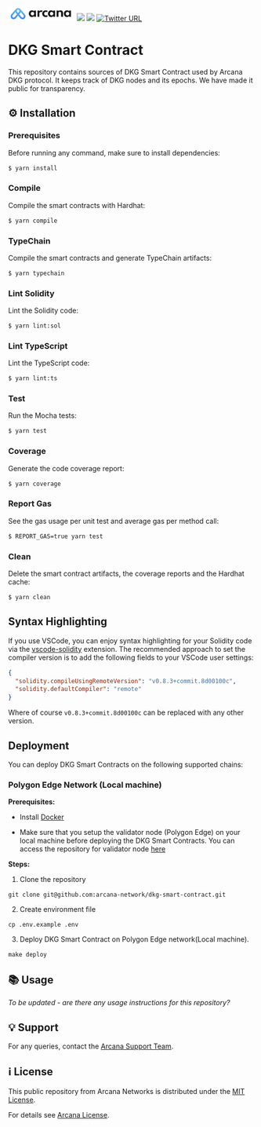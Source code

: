 <p>
<a href="#start"><img height="30rem" src="https://raw.githubusercontent.com/arcana-network/branding/main/an_logo_light_temp.png"/></a>
<a title="MIT License" href="https://github.com/arcana-network/license/blob/main/LICENSE.md"><img src="https://img.shields.io/badge/license-MIT-blue"/></a>
<a title="Beta release" href="https://github.com/arcana-network/dkg-smart-contract/releases"><img src="https://img.shields.io/github/v/release/arcana-network/dkg-smart-contract?style=flat-square&color=28A745"/></a>
<a title="Twitter" href="https://twitter.com/ArcanaNetwork"><img alt="Twitter URL" src="https://img.shields.io/twitter/url?style=social&url=https%3A%2F%2Ftwitter.com%2FArcanaNetwork"/></a>
</p>

# DKG Smart Contract

This repository contains sources of DKG Smart Contract used by Arcana DKG protocol. It keeps track of DKG nodes and its epochs. We have made it public for transparency.

## ⚙️ Installation

### Prerequisites

Before running any command, make sure to install dependencies:

```sh
$ yarn install
```

### Compile

Compile the smart contracts with Hardhat:

```sh
$ yarn compile
```

### TypeChain

Compile the smart contracts and generate TypeChain artifacts:

```sh
$ yarn typechain
```

### Lint Solidity

Lint the Solidity code:

```sh
$ yarn lint:sol
```

### Lint TypeScript

Lint the TypeScript code:

```sh
$ yarn lint:ts
```

### Test

Run the Mocha tests:

```sh
$ yarn test
```

### Coverage

Generate the code coverage report:

```sh
$ yarn coverage
```

### Report Gas

See the gas usage per unit test and average gas per method call:

```sh
$ REPORT_GAS=true yarn test
```

### Clean

Delete the smart contract artifacts, the coverage reports and the Hardhat cache:

```sh
$ yarn clean
```

## Syntax Highlighting

If you use VSCode, you can enjoy syntax highlighting for your Solidity code via the
[vscode-solidity](https://github.com/juanfranblanco/vscode-solidity) extension. The recommended approach to set the
compiler version is to add the following fields to your VSCode user settings:

```json
{
  "solidity.compileUsingRemoteVersion": "v0.8.3+commit.8d00100c",
  "solidity.defaultCompiler": "remote"
}
```

Where of course `v0.8.3+commit.8d00100c` can be replaced with any other version.

## Deployment

You can deploy DKG Smart Contracts on the following supported chains:

### Polygon Edge Network (Local machine)

**Prerequisites:**

- Install [Docker](https://docs.docker.com/engine/install/)

- Make sure that you setup the validator node (Polygon Edge) on your local machine before deploying the DKG Smart Contracts. You can access the repository for validator node [here](https://github.com/arcana-network/validator-node-setup)

**Steps:**

1. Clone the repository

```
git clone git@github.com:arcana-network/dkg-smart-contract.git
```

2. Create environment file

```
cp .env.example .env
```

3. Deploy DKG Smart Contract on Polygon Edge network(Local machine).

```
make deploy
```

## 📚 Usage

*To be updated - are there any usage instructions for this repository?*

## 💡 Support

For any queries, contact the [Arcana Support Team](mailto:support@arcana.network).

## ℹ️ License

This public repository from Arcana Networks is distributed under the [MIT License](https://fossa.com/blog/open-source-licenses-101-mit-license/).

For details see [Arcana License](https://github.com/arcana-network/license/blob/main/LICENSE.md).
